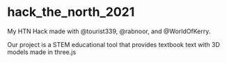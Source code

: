 # hack_the_north_2021
 My HTN Hack made with @tourist339, @rabnoor, and @WorldOfKerry. 
 
 Our project is a STEM educational tool that provides textbook text with 3D models made in three.js

